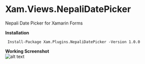 # Xam.Views.NepaliDatePicker
Nepali Date Picker for Xamarin Forms

**Installation**   

```  Install-Package Xam.Plugins.NepaliDatePicker -Version 1.0.0 ```

**Working Screenshot**  
![alt text][screenshot]

[screenshot]: https://github.com/solo-developer/Xam.Views.NepaliDatePicker/blob/main/GIF-210816_112709.gif "Xamarin Nepali DatePicker"
